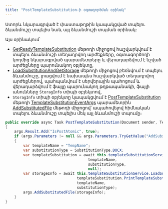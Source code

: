 ```yaml
---
title: "PostTemplateSubstitution-ի օգտագործման օրինակ" 
---
```


Ստորև նկարագրված է փաստաթղթին կապակցված տպելու ձևանմուշը տպելիս նաև այլ ձևանմուշի տպման օրինակ։ 

Այս օրինակում՝
* [GetReadyTemplateSubstitution](../../server_api/services/ITemplateSubstitutionService/GetReadyTemplateSubstitution.md) մեթոդի միջոցով հաշվարկվում է տպելու ձևանմուշի տեղադրվող արժեքները, օգտագործողի կողմից նկարագրված պարամետրերը և վերադարձվում է նշված արժեքները պարունակող օբյեկտը,
* [LoadSubstitutionAndGetStorage](../../server_api/services/ITemplateSubstitutionService/LoadSubstitutionAndGetStorage.md) մեթոդի միջոցով բեռնվում է տպելու ձևանմուշը, լրացվում է նախապես հաշվարկված տեղադրվող արժեքներով, պահպանվում է սերվերային պահոցում և վերադարձվում է ֆայլը պարունակող թղթապանակի, ֆայլի անունները `StoragInfo` տիպի օբյեկտով,
* `StoragInfo` տիպի օբյեկտը կապակցվում է [PostTemplateSubstitution](../definitions/document_extender/PostTemplateSubstitution.md) մեթոդի [TemplateSubstitutionEventArgs](../types/args/TemplateSubstitutionEventArgs.md) պարամետրին [AddSubstitutedFile](../types/args/TemplateSubstitutionEventArgs/AddSubstitutedFile.md) մեթոդի միջոցով՝ ապահովելով հիմնական տպելու ձևանմուշը տպելիս մեկ այլ ձևանմուշի տպումը։

```c#
public override async Task PostTemplateSubstitution(Document sender, TemplateSubstitutionEventArgs<TemplateSubstitution> args)
{
    args.Result.Add("IsPostAtomic", true);
    if (args.Parameters != null && args.Parameters.TryGetValue("AddSubstitutedFile", out var value) && (bool)value)
    {
        var templateName = "TempName";
        var substitutionType = SubstitutionType.DOCX;
        var templateSubstitution = await this.templateSubstitutionService.GetReadyTemplateSubstitution(sender,
                                     templateName,
                                     substitutionType,
                                     null);
        var storageInfo = await this.templateSubstitutionService.LoadSubstitutionAndGetStorage(
                                templateSubstitution.PrintTemplateSubstitution,
                                templateName,
                                substitutionType);
        args.AddSubstitutedFile(storageInfo);
    }
}
```
